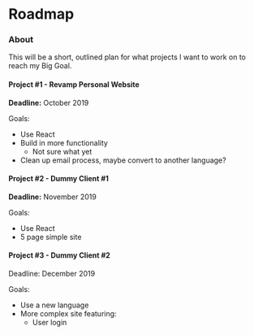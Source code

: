 # Roadmap

### About
This will be a short, outlined plan for what projects I want to work on to reach my Big Goal.

#### Project #1 - Revamp Personal Website

**Deadline:** October 2019 

Goals:
- Use React
- Build in more functionality
   - Not sure what yet
- Clean up email process, maybe convert to another language?

#### Project #2 - Dummy Client #1

**Deadline:** November 2019

Goals:
- Use React
- 5 page simple site

#### Project #3 -  Dummy Client #2

Deadline: December 2019

Goals:
- Use a new language
- More complex site featuring:
   - User login